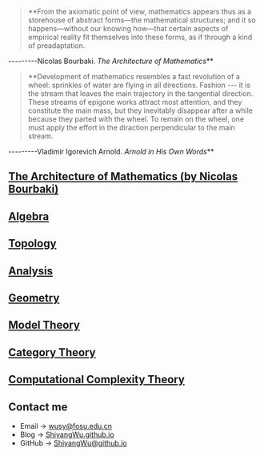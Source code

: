 
> **From the axiomatic point of view, mathematics appears thus as a storehouse of abstract forms—the mathematical structures; and it so happens—without our knowing how—that certain aspects of empirical reality fit themselves into these forms, as if through a kind of preadaptation.  
>  
---------Nicolas Bourbaki. _The Architecture of Mathematics_**

> **Development of mathematics resembles a fast revolution of a wheel: sprinkles of water are flying in all directions. Fashion --- it is the stream that leaves the main trajectory in the tangential direction. These streams of epigone works attract most attention, and they constitute the main mass, but they inevitably disappear after a while because they parted with the wheel. To remain on the wheel, one must apply the effort in the diraction perpendicular to the main stream.
> 
---------Vladimir Igorevich Arnold. _Arnold in His Own Words_**

## [The Architecture of Mathematics (by Nicolas Bourbaki)](https://shiyangwu.github.io/Blog/TheArchitectureofMathematics)

## [Algebra](https://shiyangwu.github.io/Blog/Algebra/index)

## [Topology](https://shiyangwu.github.io/Blog/Topology/index)

## [Analysis](https://shiyangwu.github.io/Blog/Analysis/index)

## [Geometry](https://shiyangwu.github.io/Blog/Geometry/index)

## [Model Theory](https://shiyangwu.github.io/Blog/ModelTheory/index)

## [Category Theory](https://shiyangwu.github.io/Blog/CategoryTheory/index)

## [Computational Complexity Theory](https://shiyangwu.github.io/Blog/ComputationalComplexityTheory/index)

## Contact me

* Email -> <wusy@fosu.edu.cn>
* Blog -> [ShiyangWu.github.io](https://shiyangwu.github.io/)
* GitHub -> [ShiyangWu@github.io](https://github.com/ShiyangWu/ShiyangWu.github.io/blob/master/README.md)
